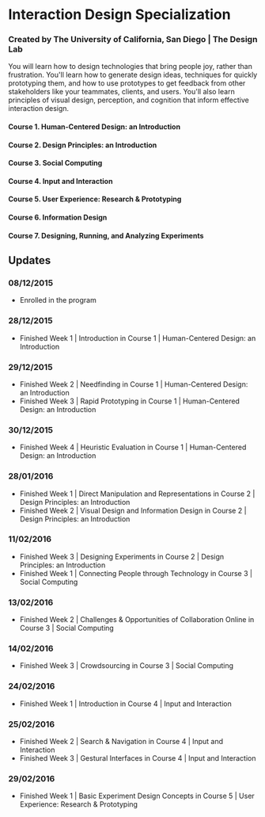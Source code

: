 # Interaction Design Specialization
### Created by The University of California, San Diego | The Design Lab

You will learn how to design technologies that bring people joy, rather than frustration. You'll learn how to generate design ideas, techniques for quickly prototyping them, and how to use prototypes to get feedback from other stakeholders like your teammates, clients, and users. You'll also learn principles of visual design, perception, and cognition that inform effective interaction design.

#### Course 1. Human-Centered Design: an Introduction
#### Course 2. Design Principles: an Introduction
#### Course 3. Social Computing
#### Course 4. Input and Interaction
#### Course 5. User Experience: Research & Prototyping
#### Course 6. Information Design
#### Course 7. Designing, Running, and Analyzing Experiments


## Updates
### 08/12/2015
- Enrolled in the program

### 28/12/2015
- Finished Week 1 | Introduction in Course 1 | Human-Centered Design: an Introduction

### 29/12/2015
- Finished Week 2 | Needfinding in Course 1 | Human-Centered Design: an Introduction
- Finished Week 3 | Rapid Prototyping in Course 1 | Human-Centered Design: an Introduction

### 30/12/2015
- Finished Week 4 | Heuristic Evaluation in Course 1 | Human-Centered Design: an Introduction

### 28/01/2016
- Finished Week 1 | Direct Manipulation and Representations in Course 2 | Design Principles: an Introduction
- Finished Week 2 | Visual Design and Information Design in Course 2 | Design Principles: an Introduction

### 11/02/2016
- Finished Week 3 | Designing Experiments in Course 2 | Design Principles: an Introduction
- Finished Week 1 | Connecting People through Technology in Course 3 | Social Computing

### 13/02/2016
- Finished Week 2 | Challenges & Opportunities of Collaboration Online in Course 3 | Social Computing

### 14/02/2016
- Finished Week 3 | Crowdsourcing in Course 3 | Social Computing

### 24/02/2016
- Finished Week 1 | Introduction in Course 4 | Input and Interaction

### 25/02/2016
- Finished Week 2 | Search & Navigation in Course 4 | Input and Interaction
- Finished Week 3 | Gestural Interfaces in Course 4 | Input and Interaction

### 29/02/2016
- Finished Week 1 | Basic Experiment Design Concepts in Course 5 | User Experience: Research & Prototyping
